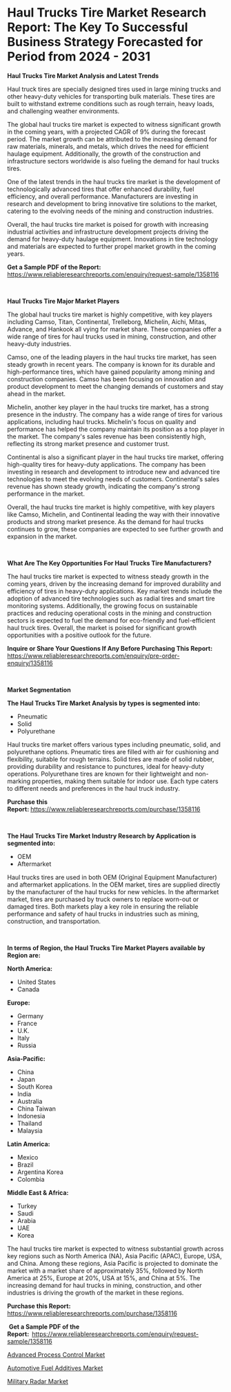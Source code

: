 <p><h1>Haul Trucks Tire Market Research Report: The Key To Successful Business Strategy Forecasted for Period from 2024 - 2031</h1></p><p><strong>Haul Trucks Tire Market Analysis and Latest Trends</strong></p>
<p><p>Haul truck tires are specially designed tires used in large mining trucks and other heavy-duty vehicles for transporting bulk materials. These tires are built to withstand extreme conditions such as rough terrain, heavy loads, and challenging weather environments.</p><p>The global haul trucks tire market is expected to witness significant growth in the coming years, with a projected CAGR of 9% during the forecast period. The market growth can be attributed to the increasing demand for raw materials, minerals, and metals, which drives the need for efficient haulage equipment. Additionally, the growth of the construction and infrastructure sectors worldwide is also fueling the demand for haul trucks tires.</p><p>One of the latest trends in the haul trucks tire market is the development of technologically advanced tires that offer enhanced durability, fuel efficiency, and overall performance. Manufacturers are investing in research and development to bring innovative tire solutions to the market, catering to the evolving needs of the mining and construction industries.</p><p>Overall, the haul trucks tire market is poised for growth with increasing industrial activities and infrastructure development projects driving the demand for heavy-duty haulage equipment. Innovations in tire technology and materials are expected to further propel market growth in the coming years.</p></p>
<p><strong>Get a Sample PDF of the Report:&nbsp;</strong> <a href="https://www.reliableresearchreports.com/enquiry/request-sample/1358116">https://www.reliableresearchreports.com/enquiry/request-sample/1358116</a></p>
<p>&nbsp;</p>
<p><strong>Haul Trucks Tire Major Market Players</strong></p>
<p><p>The global haul trucks tire market is highly competitive, with key players including Camso, Titan, Continental, Trelleborg, Michelin, Aichi, Mitas, Advance, and Hankook all vying for market share. These companies offer a wide range of tires for haul trucks used in mining, construction, and other heavy-duty industries.</p><p>Camso, one of the leading players in the haul trucks tire market, has seen steady growth in recent years. The company is known for its durable and high-performance tires, which have gained popularity among mining and construction companies. Camso has been focusing on innovation and product development to meet the changing demands of customers and stay ahead in the market.</p><p>Michelin, another key player in the haul trucks tire market, has a strong presence in the industry. The company has a wide range of tires for various applications, including haul trucks. Michelin's focus on quality and performance has helped the company maintain its position as a top player in the market. The company's sales revenue has been consistently high, reflecting its strong market presence and customer trust.</p><p>Continental is also a significant player in the haul trucks tire market, offering high-quality tires for heavy-duty applications. The company has been investing in research and development to introduce new and advanced tire technologies to meet the evolving needs of customers. Continental's sales revenue has shown steady growth, indicating the company's strong performance in the market.</p><p>Overall, the haul trucks tire market is highly competitive, with key players like Camso, Michelin, and Continental leading the way with their innovative products and strong market presence. As the demand for haul trucks continues to grow, these companies are expected to see further growth and expansion in the market.</p></p>
<p>&nbsp;</p>
<p><strong>What Are The Key Opportunities For Haul Trucks Tire Manufacturers?</strong></p>
<p><p>The haul trucks tire market is expected to witness steady growth in the coming years, driven by the increasing demand for improved durability and efficiency of tires in heavy-duty applications. Key market trends include the adoption of advanced tire technologies such as radial tires and smart tire monitoring systems. Additionally, the growing focus on sustainable practices and reducing operational costs in the mining and construction sectors is expected to fuel the demand for eco-friendly and fuel-efficient haul truck tires. Overall, the market is poised for significant growth opportunities with a positive outlook for the future.</p></p>
<p><strong>Inquire or Share Your Questions If Any Before Purchasing This Report:</strong> <a href="https://www.reliableresearchreports.com/enquiry/pre-order-enquiry/1358116">https://www.reliableresearchreports.com/enquiry/pre-order-enquiry/1358116</a></p>
<p>&nbsp;</p>
<p><strong>Market Segmentation</strong></p>
<p><strong>The Haul Trucks Tire Market Analysis by types is segmented into:</strong></p>
<p><ul><li>Pneumatic</li><li>Solid</li><li>Polyurethane</li></ul></p>
<p><p>Haul trucks tire market offers various types including pneumatic, solid, and polyurethane options. Pneumatic tires are filled with air for cushioning and flexibility, suitable for rough terrains. Solid tires are made of solid rubber, providing durability and resistance to punctures, ideal for heavy-duty operations. Polyurethane tires are known for their lightweight and non-marking properties, making them suitable for indoor use. Each type caters to different needs and preferences in the haul truck industry.</p></p>
<p><strong>Purchase this Report:&nbsp;</strong><a href="https://www.reliableresearchreports.com/purchase/1358116">https://www.reliableresearchreports.com/purchase/1358116</a></p>
<p>&nbsp;</p>
<p><strong>The Haul Trucks Tire Market Industry Research by Application is segmented into:</strong></p>
<p><ul><li>OEM</li><li>Aftermarket</li></ul></p>
<p><p>Haul trucks tires are used in both OEM (Original Equipment Manufacturer) and aftermarket applications. In the OEM market, tires are supplied directly by the manufacturer of the haul trucks for new vehicles. In the aftermarket market, tires are purchased by truck owners to replace worn-out or damaged tires. Both markets play a key role in ensuring the reliable performance and safety of haul trucks in industries such as mining, construction, and transportation.</p></p>
<p>&nbsp;</p>
<p><strong>In terms of Region, the Haul Trucks Tire Market Players available by Region are:</strong></p>
<p>
    <p> <strong> North America: </strong>
        <ul>
            <li>United States</li>
            <li>Canada</li>
        </ul>
        </p> 
    <p> <strong> Europe: </strong>
        <ul>
            <li>Germany</li>
            <li>France</li>
            <li>U.K.</li>
            <li>Italy</li>
            <li>Russia</li>
        </ul>
        </p> 
    <p> <strong> Asia-Pacific: </strong>
        <ul>
            <li>China</li>
            <li>Japan</li>
            <li>South Korea</li>
            <li>India</li>
            <li>Australia</li>
            <li>China Taiwan</li>
            <li>Indonesia</li>
            <li>Thailand</li>
            <li>Malaysia</li>
        </ul>
        </p> 
    <p> <strong> Latin America: </strong>
        <ul>
            <li>Mexico</li>
            <li>Brazil</li>
            <li>Argentina Korea</li>
            <li>Colombia</li>
        </ul>
        </p> 
    <p> <strong> Middle East & Africa: </strong>
        <ul>
            <li>Turkey</li>
            <li>Saudi</li>
            <li>Arabia</li>
            <li>UAE</li>
            <li>Korea</li>
        </ul>
    </p>
    </p>
<p><p>The haul trucks tire market is expected to witness substantial growth across key regions such as North America (NA), Asia Pacific (APAC), Europe, USA, and China. Among these regions, Asia Pacific is projected to dominate the market with a market share of approximately 35%, followed by North America at 25%, Europe at 20%, USA at 15%, and China at 5%. The increasing demand for haul trucks in mining, construction, and other industries is driving the growth of the market in these regions.</p></p>
<p><strong>Purchase this Report: </strong><a href="https://www.reliableresearchreports.com/purchase/1358116">https://www.reliableresearchreports.com/purchase/1358116</a></p>
<p>&nbsp;<strong>Get a Sample PDF of the Report:&nbsp;&nbsp;</strong><a href="https://www.reliableresearchreports.com/enquiry/request-sample/1358116">https://www.reliableresearchreports.com/enquiry/request-sample/1358116</a></p>
<p><strong></strong></p>
<p><p><a href="https://view.publitas.com/reportprime-1/advanced-process-control-market-challenges-opportunities-and-growth-drivers-and-major-market-players-forecasted-for-period-from-2024-2031/">Advanced Process Control Market</a></p><p><a href="https://view.publitas.com/reportprime-1/automotive-fuel-additives-market-furnish-information-about-market-size-market-share-market-dynamics-and-projections-spanning-from-2023-to-2030/">Automotive Fuel Additives Market</a></p><p><a href="https://view.publitas.com/reportprime-1/military-radar-market-furnish-information-about-market-size-market-share-market-dynamics-and-projections-spanning-from-2023-to-2030/">Military Radar Market</a></p></p>